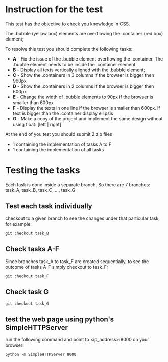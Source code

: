 # Instruction for the test

This test has the objective to check you knowledge in CSS.

The .bubble (yellow box) elements are overflowing the .container (red box) element;

To resolve this test you should complete the following tasks:

 - **A** - Fix the issue of the .bubble element overflowing the .container. The .bubble element needs to be inside the .container element
 - **B** - Display all texts vertically aligned with the .bubble element;
 - **C** - Show the .containers in 3 columns if the browser is bigger then 960px
 - **D** - Show the .containers in 2 columns if the browser is bigger then 600px
 - **E** - Change the width of .bubble elements to 90px if the browser is smaller than 600px
 - **F** - Display the texts in one line if the browser is smaller than 600px. If text is bigger than the .container display ellipsis
 - **G** - Make a copy of the project and implement the same design without using float: [left | right]


At the end of you test you should submit 2 zip files
 - 1 containing the implementation of tasks A to F
 - 1 containing the implementation of all tasks


# Testing the tasks

Each task is done inside a separate branch. So there are 7 branches: task_A, task_B, task_C, ..., task_G

## Test each task individually
checkout to a given branch to see the changes under that particular task, for example:

`git checkout task_B`

## Check tasks A-F
Since branches task_A to task_F are created sequentially, to see the outcome of tasks A-F simply checkout to task_F:

`git checkout task_F`

## Check task G

`git checkout task_G`

## test the web page using python's SimpleHTTPServer

run the following command and point to <ip_address>:8000 on your browser:

`python -m SimpleHTTPServer 8000`
